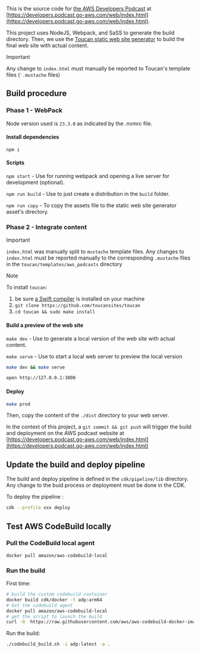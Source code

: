 
This is the source code for [the AWS Developers Podcast](https://developers.podcast.go-aws.com/web/index.html)
at [https://developers.podcast.go-aws.com/web/index.html](https://developers.podcast.go-aws.com/web/index.html).

This project uses NodeJS, Webpack, and SaSS to generate the build directory. Then, we use the [Toucan static web site generator](https://github.com/toucansites/toucan) to build the final web site with actual content.

> [!IMPORTANT] 
> Any change to `index.html` must manually be reported to Toucan's template files (`'.mustache` files)

## Build procedure

### Phase 1 - WebPack 

Node version used is `23.3.0` as indicated by the .nvmrc file.

#### Install dependencies 

`npm i`

#### Scripts

`npm start` - Use for running webpack and opening a live server for development (optional).

`npm run build` - Use to just create a distribution in the `build` folder.

`npm run copy` - To copy the assets file to the static web site generator asset's directory.

### Phase 2 - Integrate content 

> [!IMPORTANT] 
> `index.html` was manually split to `mustache` template files.
> Any changes to `index.html` must be reported manually to the corresponding `.mustache` files in the `toucan/templates/aws_podcasts` directory

> [!NOTE]
> To install `toucan`: 
> 1. be sure [a Swift compiler](https://www.swift.org/install/linux/) is installed on your machine
> 2. `git clone https://github.com/toucansites/toucan`
> 3. `cd toucan && sudo make install`

#### Build a preview of the web site 

`make dev` - Use to generate a local version of the web site with actual content.

`make serve` - Use to start a local web server to preview the local version

```sh
make dev && make serve

open http://127.0.0.1:3000
```

#### Deploy 

```sh
make prod
```

Then, copy the content of the `./dist` directory to your web server.

In the context of this project, a `git commit && git push` will trigger the build and deployment on the AWS podcast website at [https://developers.podcast.go-aws.com/web/index.html](https://developers.podcast.go-aws.com/web/index.html)

## Update the build and deploy pipeline 

The build and deploy pipeline is defined in the `cdk/pipeline/lib` directory. Any change to the buid process or deployment must be done in the CDK.

To deploy the pipeline :

```sh
cdk --profile xxx deploy
```

## Test AWS CodeBuild locally 

### Pull the CodeBuild local agent

`docker pull amazon/aws-codebuild-local`

### Run the build

First time: 
```sh 
# build the custom codebuild container
docker build cdk/docker -t adp:arm64
# Get the codebuild agent
docker pull amazon/aws-codebuild-local
# get the script to launch the build
curl -O  https://raw.githubusercontent.com/aws/aws-codebuild-docker-images/master/local_builds/codebuild_build.sh
```

Run the build:
```sh
./codebuild_build.sh -i adp:latest -a .
```

